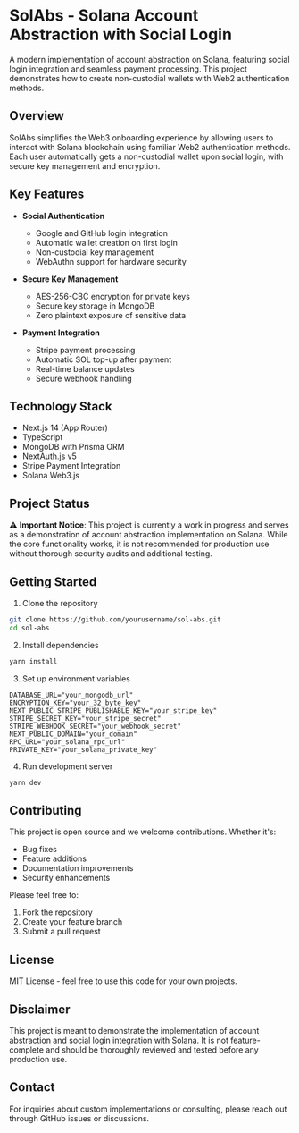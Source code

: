# SolAbs - Solana Account Abstraction with Social Login

A modern implementation of account abstraction on Solana, featuring social login integration and seamless payment processing. This project demonstrates how to create non-custodial wallets with Web2 authentication methods.

## Overview

SolAbs simplifies the Web3 onboarding experience by allowing users to interact with Solana blockchain using familiar Web2 authentication methods. Each user automatically gets a non-custodial wallet upon social login, with secure key management and encryption.

## Key Features

- **Social Authentication**

  - Google and GitHub login integration
  - Automatic wallet creation on first login
  - Non-custodial key management
  - WebAuthn support for hardware security

- **Secure Key Management**

  - AES-256-CBC encryption for private keys
  - Secure key storage in MongoDB
  - Zero plaintext exposure of sensitive data

- **Payment Integration**
  - Stripe payment processing
  - Automatic SOL top-up after payment
  - Real-time balance updates
  - Secure webhook handling

## Technology Stack

- Next.js 14 (App Router)
- TypeScript
- MongoDB with Prisma ORM
- NextAuth.js v5
- Stripe Payment Integration
- Solana Web3.js

## Project Status

⚠️ **Important Notice**: This project is currently a work in progress and serves as a demonstration of account abstraction implementation on Solana. While the core functionality works, it is not recommended for production use without thorough security audits and additional testing.

## Getting Started

1. Clone the repository

```bash
git clone https://github.com/yourusername/sol-abs.git
cd sol-abs
```

2. Install dependencies

```bash
yarn install
```

3. Set up environment variables

```env
DATABASE_URL="your_mongodb_url"
ENCRYPTION_KEY="your_32_byte_key"
NEXT_PUBLIC_STRIPE_PUBLISHABLE_KEY="your_stripe_key"
STRIPE_SECRET_KEY="your_stripe_secret"
STRIPE_WEBHOOK_SECRET="your_webhook_secret"
NEXT_PUBLIC_DOMAIN="your_domain"
RPC_URL="your_solana_rpc_url"
PRIVATE_KEY="your_solana_private_key"
```

4. Run development server

```bash
yarn dev
```

## Contributing

This project is open source and we welcome contributions. Whether it's:

- Bug fixes
- Feature additions
- Documentation improvements
- Security enhancements

Please feel free to:

1. Fork the repository
2. Create your feature branch
3. Submit a pull request

## License

MIT License - feel free to use this code for your own projects.

## Disclaimer

This project is meant to demonstrate the implementation of account abstraction and social login integration with Solana. It is not feature-complete and should be thoroughly reviewed and tested before any production use.

## Contact

For inquiries about custom implementations or consulting, please reach out through GitHub issues or discussions.
